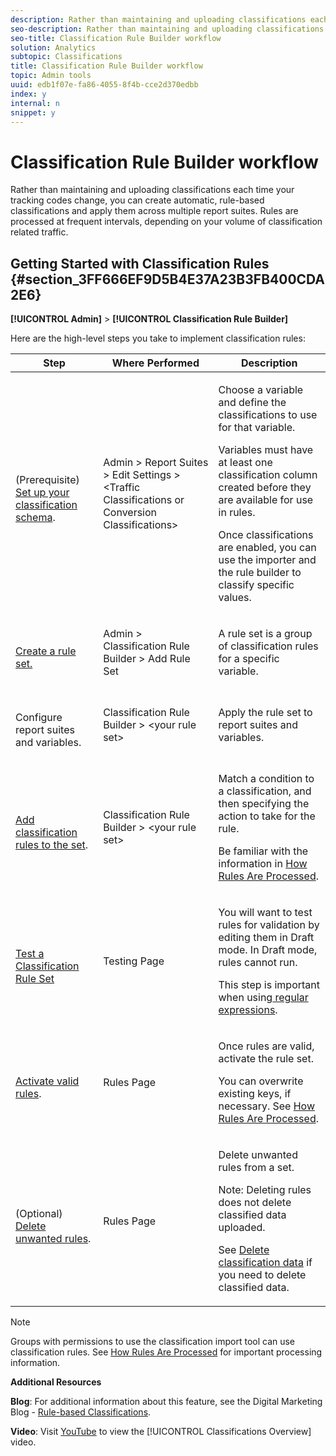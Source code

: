 ```yaml
---
description: Rather than maintaining and uploading classifications each time your tracking codes change, you can create automatic, rule-based classifications and apply them across multiple report suites. Rules are processed at frequent intervals, depending on your volume of classification related traffic.
seo-description: Rather than maintaining and uploading classifications each time your tracking codes change, you can create automatic, rule-based classifications and apply them across multiple report suites. Rules are processed at frequent intervals, depending on your volume of classification related traffic.
seo-title: Classification Rule Builder workflow
solution: Analytics
subtopic: Classifications
title: Classification Rule Builder workflow
topic: Admin tools
uuid: edb1f07e-fa86-4055-8f4b-cce2d370edbb
index: y
internal: n
snippet: y
---
```


# Classification Rule Builder workflow

Rather than maintaining and uploading classifications each time your tracking codes change, you can create automatic, rule-based classifications and apply them across multiple report suites. Rules are processed at frequent intervals, depending on your volume of classification related traffic.

## Getting Started with Classification Rules {#section_3FF666EF9D5B4E37A23B3FB400CDA2E6}

**[!UICONTROL Admin]** > **[!UICONTROL Classification Rule Builder]**

Here are the high-level steps you take to implement classification rules: 

<table id="table_DF3A0DFCA34C4A40BD7930E07FB28C00"> 
 <thead> 
  <tr> 
   <th colname="col01" class="entry"> Step </th> 
   <th colname="col02" class="entry"> Where Performed </th> 
   <th colname="col2" class="entry"> Description </th> 
  </tr> 
 </thead>
 <tbody> 
  <tr> 
   <td colname="col01"> <p style="text-align: center;"><img href="assets/step1_icon.png" id="image_2B9410A896C64591A852DD0FFE5CB1BA" /> </p> <p>(Prerequisite) <a href="https://marketing.adobe.com/resources/help/en_US/reference/?f=c_classifications" format="https" scope="external"> Set up your classification schema</a>. </p> </td> 
   <td colname="col02"> <span class="uicontrol"> Admin</span> &gt; <span class="uicontrol"> Report Suites</span> &gt; <span class="uicontrol"> Edit Settings</span> &gt; <span class="term"> &lt;Traffic Classifications or Conversion Classifications&gt;</span> </td> 
   <td colname="col2"> <p>Choose a variable and define the classifications to use for that variable. </p> <p>Variables must have at least one classification column created before they are available for use in rules. </p> <p> Once classifications are enabled, you can use the importer and the rule builder to classify specific values. </p> </td> 
  </tr> 
  <tr> 
   <td colname="col01"> <p style="text-align: center;"><img href="assets/step2_icon.png" id="image_D19C29A109C844E598E7343E89E92B88" /> </p> <p> <a href="../../../components/c-classifications2/crb/classification-rule-set.md#task_86F216DFD2534FA181E64ABDF306782B" format="dita" scope="local"> Create a rule set. </a> </p> </td> 
   <td colname="col02"> <p><span class="uicontrol"> Admin</span> &gt; <span class="uicontrol"> Classification Rule Builder</span> &gt; <span class="uicontrol"> Add Rule Set</span> </p> </td> 
   <td colname="col2"> <p>A rule set is a group of classification rules for a specific variable. </p> </td> 
  </tr> 
  <tr> 
   <td colname="col01"> <p style="text-align: center;"><img href="assets/step3_icon.png" id="image_EDD01A95F5D7427A9AA97EA713735083" /> </p> <p>Configure report suites and variables. </p> </td> 
   <td colname="col02"> <p><span class="uicontrol"> Classification Rule Builder</span> &gt; <span class="term"> &lt;your rule set&gt;</span> </p> </td> 
   <td colname="col2"> <p>Apply the rule set to report suites and variables. </p> </td> 
  </tr> 
  <tr> 
   <td colname="col01"> <p style="text-align: center;"><img href="assets/step4_icon.png" id="image_6F19EBE7EDAF458A86E529247D9ECCB1" /> </p> <p> <a href="../../../components/c-classifications2/crb/classification-quickstart-rules.md#concept_CF2F64BD96454FBFAA84638FC7DEA263" format="dita" scope="local"> Add classification rules to the set</a>. </p> </td> 
   <td colname="col02"> <p><span class="uicontrol"> Classification Rule Builder</span> &gt; <span class="term"> &lt;your rule set&gt;</span> </p> </td> 
   <td colname="col2"> <p>Match a condition to a classification, and then specifying the action to take for the rule. </p> <p>Be familiar with the information in <a href="../../../components/c-classifications2/crb/classification-quickstart-rules.md#concept_A67A23F523844D37898583C632DB9D25" format="dita" scope="local"> How Rules Are Processed</a>. </p> </td> 
  </tr> 
  <tr> 
   <td colname="col01"> <p style="text-align: center;"><img href="assets/step5_icon.png" id="image_061EB089A8EF4165B6A81CC645F2B43A" /> </p> <p><a href="../../../components/c-classifications2/crb/classification-quickstart-rules.md#task_618A1E7CC8664E728F312250E8367158" format="dita" scope="local"> Test a Classification Rule Set</a> </p> </td> 
   <td colname="col02"> <p> <span class="wintitle"> Testing</span> Page </p> </td> 
   <td colname="col2"> <p>You will want to test rules for validation by editing them in Draft mode. In Draft mode, rules cannot run. </p> <p> This step is important when using<a href="../../../components/c-classifications2/crb/classification-quickstart-rules.md#concept_8A63F9BCF9484963962E14E6286D312D" format="dita" scope="local"> regular expressions</a>. </p> </td> 
  </tr> 
  <tr> 
   <td colname="col01"> <p style="text-align: center;"><img href="assets/step6_icon.png" id="image_0F2AD6AE741D4B63A9B69CD1EBCCB8B1" /> </p> <p> <a href="../../../components/c-classifications2/crb/classification-rule-definitions.md#section_4A5BF384EEEE4994B6DC888339833529" format="dita" scope="local"> Activate valid rules</a>. </p> </td> 
   <td colname="col02"> <span class="wintitle"> Rules</span> Page </td> 
   <td colname="col2"> <p>Once rules are valid, activate the rule set. </p> <p>You can overwrite existing keys, if necessary. See <a href="../../../components/c-classifications2/crb/classification-quickstart-rules.md#concept_A67A23F523844D37898583C632DB9D25" format="dita" scope="local"> How Rules Are Processed</a>. </p> </td> 
  </tr> 
  <tr> 
   <td colname="col01"> <p style="text-align: center;"><img href="assets/step7_icon.png" id="image_89BFBE52C55044D08F27F9C0B6040F3F" /> </p> <p>(Optional) <a href="../../../components/c-classifications2/crb/classification-rule-definitions.md#section_4A5BF384EEEE4994B6DC888339833529" format="dita" scope="local"> Delete unwanted rules</a>. </p> </td> 
   <td colname="col02"> <p> <span class="wintitle"> Rules</span> Page </p> </td> 
   <td colname="col2"> <p>Delete unwanted rules from a set. </p> <p>Note:  Deleting rules does not delete classified data uploaded. </p> <p>See <a href="../../../components/c-classifications2/c-classifications-importer/t-delete-classification-data.md#task_105C3761180A4D21B8395730C39B5F89" format="dita" scope="local"> Delete classification data</a> if you need to delete classified data. </p> </td> 
  </tr> 
 </tbody> 
</table>

>[!NOTE]
>
>Groups with permissions to use the classification import tool can use classification rules. See [How Rules Are Processed](../../../components/c-classifications2/crb/classification-quickstart-rules.md#concept_A67A23F523844D37898583C632DB9D25) for important processing information.

**Additional Resources**

**Blog**: For additional information about this feature, see the Digital Marketing Blog - [Rule-based Classifications](https://blogs.adobe.com/digitalmarketing/analytics/rule-based-classifications-part-1-making-classifications-easier/?utm_source=feedburner&utm_medium=feed&utm_campaign=Feed%3A+AdobeDigitalMarketing+%28Adobe+Digital+Marketing+Blog%29).

**Video**: Visit [YouTube](https://www.youtube.com/watch?v=6laI5SBXY-I) to view the [!UICONTROL Classifications Overview] video. 
